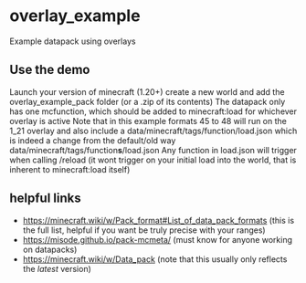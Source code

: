 # overlay_example
Example datapack using overlays

## Use the demo
Launch your version of minecraft (1.20+) create a new world and add the overlay_example_pack folder (or a .zip of its contents)
The datapack only has one mcfunction, which should be added to minecraft:load for whichever overlay is active Note that in this example formats 45 to 48 will run on the 1_21 overlay and also include a data/minecraft/tags/function/load.json which is indeed a change from the default/old way data/minecraft/tags/function**s**/load.json
Any function in load.json will trigger when calling /reload (it wont trigger on your initial load into the world, that is inherent to minecraft:load itself)

## helpful links
- https://minecraft.wiki/w/Pack_format#List_of_data_pack_formats (this is the full list, helpful if you want be truly precise with your ranges)
- https://misode.github.io/pack-mcmeta/ (must know for anyone working on datapacks)
- https://minecraft.wiki/w/Data_pack (note that this usually only reflects the *latest* version)
